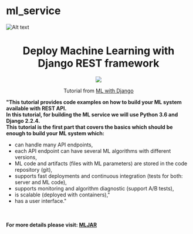 # ml_service
![Alt text](/ml_service/header.png?raw=true "Deploy Machine Learning with Django")
<h1 align="center">Deploy Machine Learning with Django REST framework</h1>
<p align="center">

<img src="https://img.shields.io/badge/madeBy-KD3821-lightblue" >

<p align="center">Tutorial from <a href="https://www.deploymachinelearning.com/">ML with Django</a></b><br>

<b>"This tutorial provides code examples on how to build your ML system available with REST API.<br>
In this tutorial, for building the ML service we will use Python 3.6 and Django 2.2.4.<br>
This tutorial is the first part that covers the basics which should be enough to build your ML system which:</b><br>
<ul>
<li>
can handle many API endpoints,</li>
<li>
each API endpoint can have several ML algorithms with different versions,</li>
<li>
ML code and artifacts (files with ML parameters) are stored in the code repository (git),</li>
<li>
supports fast deployments and continuous integration (tests for both: server and ML code),</li>
<li>
supports monitoring and algorithm diagnostic (support A/B tests),</li>
<li>
is scalable (deployed with containers),"</li>
<li>
has a user interface."</li></ul><br>
<br>
<b>For more details please visit: <a href="https://mljar.com/">MLJAR</a></b>
